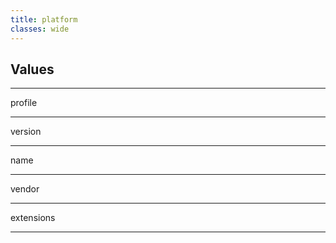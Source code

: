 ```yaml
---
title: platform
classes: wide
---
```


## Values

---

profile

---

version

---

name

---

vendor

---

extensions

---

